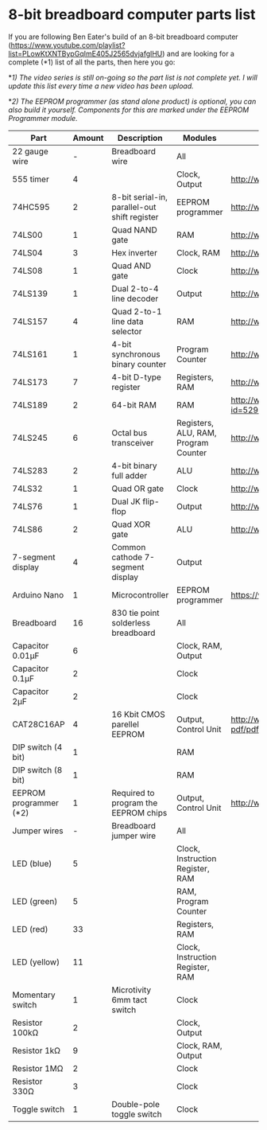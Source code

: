 # 8-bit breadboard computer parts list
If you are following Ben Eater's build of an 8-bit breadboard computer (https://www.youtube.com/playlist?list=PLowKtXNTBypGqImE405J2565dvjafglHU) and are looking for a complete (*1) list of all the parts, then here you go:

**1) The video series is still on-going so the part list is not complete yet. I will update this list every time a new video has been upload.*

**2) The EEPROM programmer (as stand alone product) is optional, you can also build it yourself. Components for this are marked under the EEPROM Programmer module.*

| Part | Amount | Description | Modules | Datasheet |
| --- | --- | --- | --- | --- |
| 22 gauge wire | - | Breadboard wire | All |  |
| 555 timer | 4 |  | Clock, Output | http://www.ti.com/lit/ds/symlink/lm555.pdf |
| 74HC595 | 2 | 8-bit serial-in, parallel-out shift register | EEPROM programmer | http://www.nxp.com/documents/data_sheet/74HC_HCT595.pdf |
| 74LS00 | 1 | Quad NAND gate | RAM | http://www.ti.com/lit/ds/symlink/sn7400.pdf |
| 74LS04 | 3 | Hex inverter | Clock, RAM | http://www.ti.com/lit/ds/symlink/sn74ls04.pdf |
| 74LS08 | 1 | Quad AND gate | Clock | http://www.ti.com/lit/ds/symlink/sn74ls08.pdf |
| 74LS139 | 1 | Dual 2-to-4 line decoder | Output | http://www.ti.com/lit/ds/symlink/sn54ls139a.pdf |
| 74LS157 | 4 | Quad 2-to-1 line data selector | RAM | http://www.ti.com/lit/ds/symlink/54ls157.pdf |
| 74LS161 | 1 | 4-bit synchronous binary counter | Program Counter | http://www.ti.com/lit/ds/symlink/sn74ls161a.pdf |
| 74LS173 | 7 | 4-bit D-type register | Registers, RAM | http://www.ti.com/lit/ds/symlink/sn74173.pdf |
| 74LS189 | 2 | 64-bit RAM | RAM | http://www.ndatasheet.com/datasheet-frame/300/mdownload.php?id=529296 |
| 74LS245 | 6 | Octal bus transceiver | Registers, ALU, RAM, Program Counter | http://www.ti.com/lit/ds/symlink/sn74ls245.pdf |
| 74LS283 | 2 | 4-bit binary full adder | ALU | http://www.ti.com/lit/ds/symlink/sn54s283.pdf |
| 74LS32 | 1 | Quad OR gate | Clock | http://www.ti.com/lit/ds/symlink/sn54ls32.pdf |
| 74LS76  | 1 | Dual JK flip-flop | Output | http://www.ti.com/lit/ds/symlink/sn5476.pdf |
| 74LS86 | 2 | Quad XOR gate | ALU | http://www.ti.com/lit/ds/symlink/sn74ls86a.pdf |
| 7-segment display | 4 | Common cathode 7-segment display | Output |  |
| Arduino Nano | 1 | Microcontroller | EEPROM programmer | https://www.arduino.cc/en/uploads/Main/ArduinoNanoManual23.pdf |
| Breadboard | 16 | 830 tie point solderless breadboard | All |  |
| Capacitor 0.01µF | 6 |  | Clock, RAM, Output |  |
| Capacitor 0.1µF | 2 |  | Clock |  |
| Capacitor 2µF | 2 |  | Clock |  |
| CAT28C16AP | 4 | 16 Kbit CMOS parellel EEPROM | Output, Control Unit | http://www.alldatasheet.com/datasheet-pdf/pdf/57374/CATALYST/CAT28C16AP-20T.html |
| DIP switch (4 bit) | 1 |  | RAM |  |
| DIP switch (8 bit) | 1 |  | RAM |  |
| EEPROM programmer (*2) | 1 | Required to program the EEPROM chips | Output, Control Unit | http://www.ebay.com/itm/191816776888 |
| Jumper wires | - | Breadboard jumper wire | All |  |
| LED (blue) | 5 |  | Clock, Instruction Register, RAM |  |
| LED (green) | 5 |  | RAM, Program Counter |  |
| LED (red) | 33 |  | Registers, RAM |  |
| LED (yellow) | 11 |  | Clock, Instruction Register, RAM |  |
| Momentary switch | 1 | Microtivity 6mm tact switch | Clock |  |
| Resistor 100kΩ | 2 |  | Clock, Output |  |
| Resistor 1kΩ | 9 |  | Clock, RAM, Output |  |
| Resistor 1MΩ | 2 |  | Clock |  |
| Resistor 330Ω | 3 |  | Clock |  |
| Toggle switch | 1 | Double-pole toggle switch | Clock | 
